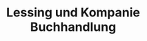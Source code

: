 ---
title: "Lessing und Kompanie Buchhandlung"
url: /chemnitz/lessing-und-kompanie-buchhandlung/
shop: Bücher
---